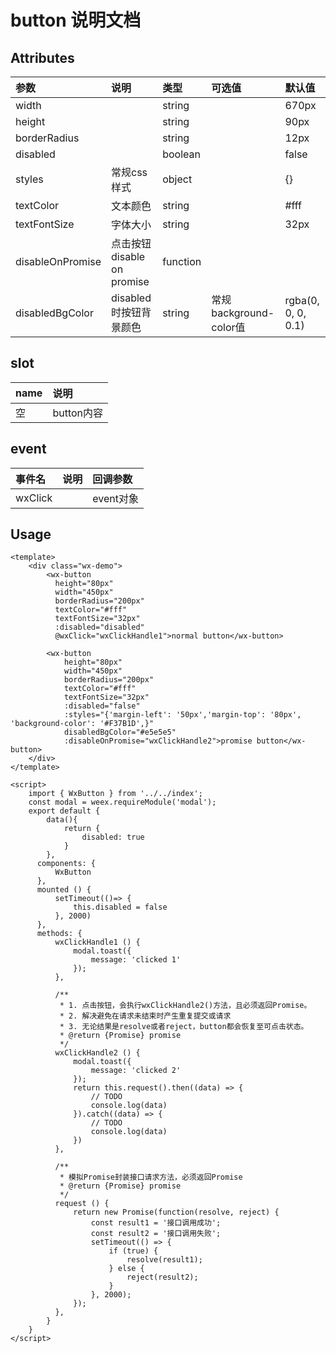 # button 说明文档

## Attributes

| 参数 | 说明 | 类型 | 可选值 | 默认值 |
| :--- | :--- | :--- | :--- | :--- |
| width |  | string |  | 670px |
| height |  | string |  | 90px |
| borderRadius |  | string |  | 12px |
| disabled |  | boolean |  | false |
| styles | 常规css样式 | object |  | {} |
| textColor | 文本颜色 | string |  | \#fff |
| textFontSize | 字体大小 | string |  | 32px |
| disableOnPromise | 点击按钮disable on promise | function |  |  |
| disabledBgColor | disabled时按钮背景颜色 | string | 常规background-color值 | rgba\(0, 0, 0, 0.1\) |

## slot

| name | 说明 |
| :--- | :--- |
| 空 | button内容 |

## event

| 事件名 | 说明 | 回调参数 |
| :--- | :--- | :--- |
| wxClick |  | event对象 |

## Usage

```
<template>
    <div class="wx-demo">
        <wx-button 
          height="80px"
          width="450px"
          borderRadius="200px"
          textColor="#fff"
          textFontSize="32px"
          :disabled="disabled"
          @wxClick="wxClickHandle1">normal button</wx-button>

        <wx-button 
            height="80px"
            width="450px"
            borderRadius="200px"
            textColor="#fff"
            textFontSize="32px"
            :disabled="false"
            :styles="{'margin-left': '50px','margin-top': '80px', 'background-color': '#F37B1D',}"
            disabledBgColor="#e5e5e5"
            :disableOnPromise="wxClickHandle2">promise button</wx-button>
    </div>
</template>

<script>
    import { WxButton } from '../../index';
    const modal = weex.requireModule('modal');
    export default {
        data(){
            return {
                disabled: true
            }
        },
      components: {
          WxButton 
      },
      mounted () {
          setTimeout(()=> {
              this.disabled = false
          }, 2000)
      },
      methods: {
          wxClickHandle1 () {
              modal.toast({
                  message: 'clicked 1'
              });
          },

          /**
           * 1. 点击按钮，会执行wxClickHandle2()方法，且必须返回Promise。
           * 2. 解决避免在请求未结束时产生重复提交或请求
           * 3. 无论结果是resolve或者reject，button都会恢复至可点击状态。
           * @return {Promise} promise
           */
          wxClickHandle2 () {
              modal.toast({
                  message: 'clicked 2'
              });
              return this.request().then((data) => {
                  // TODO
                  console.log(data)
              }).catch((data) => {
                  // TODO
                  console.log(data)
              })
          },

          /**
           * 模拟Promise封装接口请求方法，必须返回Promise
           * @return {Promise} promise
           */
          request () {
              return new Promise(function(resolve, reject) {
                  const result1 = '接口调用成功';
                  const result2 = '接口调用失败';
                  setTimeout(() => {
                      if (true) {
                          resolve(result1);
                      } else {
                          reject(result2);
                      }
                  }, 2000);
              });
          },
        }
    }
</script>
```



